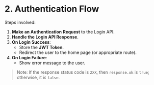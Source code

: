 # 2. Authentication Flow

Steps involved:
1. **Make an Authentication Request** to the Login API.
2. **Handle the Login API Response**.
3. **On Login Success**:
   - Store the **JWT Token**.
   - Redirect the user to the home page (or appropriate route).
4. **On Login Failure**:
   - Show error message to the user.

> Note: If the response status code is `2XX`, then `response.ok` is `true`; otherwise, it is `false`.
